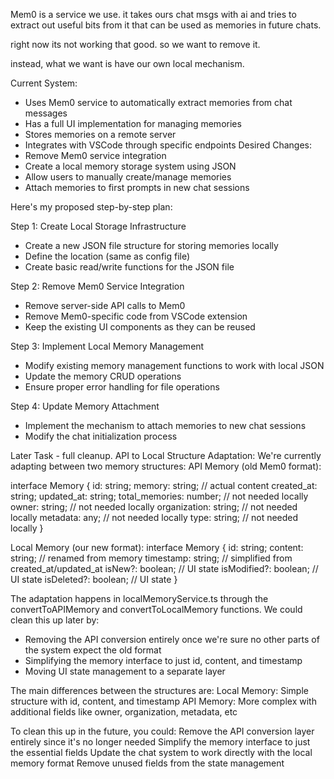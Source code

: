 Mem0 is a service we use.
it takes ours chat msgs with ai and tries to extract out useful bits from it that can 
be used as memories in future chats.

right now its not working that good.
so we want to remove it.

instead, what we want is have our own local mechanism.

Current System:
- Uses Mem0 service to automatically extract memories from chat messages
- Has a full UI implementation for managing memories
- Stores memories on a remote server
- Integrates with VSCode through specific endpoints
Desired Changes:
- Remove Mem0 service integration
- Create a local memory storage system using JSON
- Allow users to manually create/manage memories
- Attach memories to first prompts in new chat sessions

Here's my proposed step-by-step plan:

Step 1: Create Local Storage Infrastructure
- Create a new JSON file structure for storing memories locally
- Define the location (same as config file)
- Create basic read/write functions for the JSON file

Step 2: Remove Mem0 Service Integration
- Remove server-side API calls to Mem0
- Remove Mem0-specific code from VSCode extension
- Keep the existing UI components as they can be reused

Step 3: Implement Local Memory Management
- Modify existing memory management functions to work with local JSON
- Update the memory CRUD operations
- Ensure proper error handling for file operations

Step 4: Update Memory Attachment
- Implement the mechanism to attach memories to new chat sessions
- Modify the chat initialization process



Later Task - full cleanup.
API to Local Structure Adaptation:
We're currently adapting between two memory structures:
API Memory (old Mem0 format):

interface Memory {
    id: string;
    memory: string;          // actual content
    created_at: string;
    updated_at: string;
    total_memories: number;  // not needed locally
    owner: string;          // not needed locally
    organization: string;   // not needed locally
    metadata: any;         // not needed locally
    type: string;         // not needed locally
}

Local Memory (our new format):
interface Memory {
    id: string;
    content: string;      // renamed from memory
    timestamp: string;    // simplified from created_at/updated_at
    isNew?: boolean;      // UI state
    isModified?: boolean; // UI state
    isDeleted?: boolean;  // UI state
}

The adaptation happens in localMemoryService.ts through the convertToAPIMemory and convertToLocalMemory functions. We could clean this up later by:
- Removing the API conversion entirely once we're sure no other parts of the system expect the old format
- Simplifying the memory interface to just id, content, and timestamp
- Moving UI state management to a separate layer

The main differences between the structures are:
Local Memory: Simple structure with id, content, and timestamp
API Memory: More complex with additional fields like owner, organization, metadata, etc

To clean this up in the future, you could:
Remove the API conversion layer entirely since it's no longer needed
Simplify the memory interface to just the essential fields
Update the chat system to work directly with the local memory format
Remove unused fields from the state management